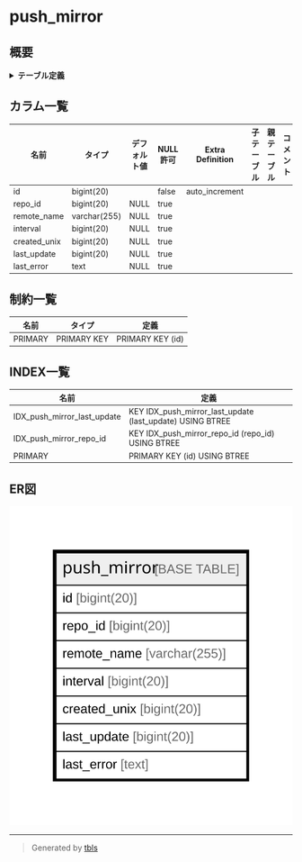 # push_mirror

## 概要

<details>
<summary><strong>テーブル定義</strong></summary>

```sql
CREATE TABLE `push_mirror` (
  `id` bigint(20) NOT NULL AUTO_INCREMENT,
  `repo_id` bigint(20) DEFAULT NULL,
  `remote_name` varchar(255) DEFAULT NULL,
  `interval` bigint(20) DEFAULT NULL,
  `created_unix` bigint(20) DEFAULT NULL,
  `last_update` bigint(20) DEFAULT NULL,
  `last_error` text DEFAULT NULL,
  PRIMARY KEY (`id`),
  KEY `IDX_push_mirror_repo_id` (`repo_id`),
  KEY `IDX_push_mirror_last_update` (`last_update`)
) ENGINE=InnoDB DEFAULT CHARSET=utf8mb4 ROW_FORMAT=DYNAMIC
```

</details>

## カラム一覧

| 名前           | タイプ          | デフォルト値       | NULL許可   | Extra Definition | 子テーブル      | 親テーブル      | コメント     |
| ------------ | ------------ | ------------ | -------- | ---------------- | ---------- | ---------- | -------- |
| id           | bigint(20)   |              | false    | auto_increment   |            |            |          |
| repo_id      | bigint(20)   | NULL         | true     |                  |            |            |          |
| remote_name  | varchar(255) | NULL         | true     |                  |            |            |          |
| interval     | bigint(20)   | NULL         | true     |                  |            |            |          |
| created_unix | bigint(20)   | NULL         | true     |                  |            |            |          |
| last_update  | bigint(20)   | NULL         | true     |                  |            |            |          |
| last_error   | text         | NULL         | true     |                  |            |            |          |

## 制約一覧

| 名前      | タイプ         | 定義               |
| ------- | ----------- | ---------------- |
| PRIMARY | PRIMARY KEY | PRIMARY KEY (id) |

## INDEX一覧

| 名前                          | 定義                                                        |
| --------------------------- | --------------------------------------------------------- |
| IDX_push_mirror_last_update | KEY IDX_push_mirror_last_update (last_update) USING BTREE |
| IDX_push_mirror_repo_id     | KEY IDX_push_mirror_repo_id (repo_id) USING BTREE         |
| PRIMARY                     | PRIMARY KEY (id) USING BTREE                              |

## ER図

![er](push_mirror.svg)

---

> Generated by [tbls](https://github.com/k1LoW/tbls)
